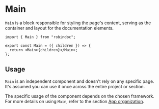 # Main

`Main` is a block responsible for styling the page's content, serving as the container and layout for the documentation elements.

```tsx
import { Main } from "robindoc";

export const Main = ({ children }) => {
  return <Main>{children}</Main>;
};
```

## Usage

`Main` is an independent component and doesn't rely on any specific page. It's assumed you can use it once across the entire project or section.

The specific usage of the component depends on the chosen framework. For more details on using `Main`, refer to the section [App organization](../../getting-started/app-organization/README.md).
